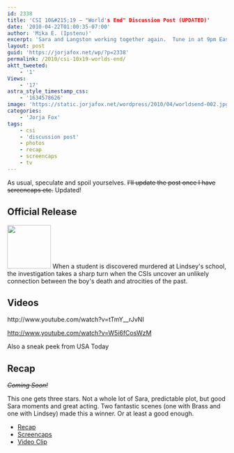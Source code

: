```yaml
---
id: 2338
title: 'CSI 10&#215;19 — "World's End" Discussion Post (UPDATED)'
date: '2010-04-22T01:00:35-07:00'
author: 'Mika E. (Ipstenu)'
excerpt: 'Sara and Langston working together again.  Tune in at 9pm Eastern (8 Central) to see what happens on an all new episode of <em>CSI</em>. <em>Updated at 10:30pm ET</em>'
layout: post
guid: 'https://jorjafox.net/wp/?p=2338'
permalink: /2010/csi-10x19-worlds-end/
aktt_tweeted:
    - '1'
Views:
    - '17'
astra_style_timestamp_css:
    - '1634578626'
image: 'https://static.jorjafox.net/wordpress/2010/04/worldsend-002.jpg'
categories:
    - 'Jorja Fox'
tags:
    - csi
    - 'discussion post'
    - photos
    - recap
    - screencaps
    - tv
---
```


As usual, speculate and spoil yourselves. <del datetime="2010-04-23T02:27:21+00:00">I'll update the post once I have screencaps etc.</del>  Updated!

<h2>Official Release</h2>
<img src="//static.jorjafox.net/wordpress/2010/04/worldsend-002-100x100.jpg" alt="" title="worldsend-002" width="100" height="100" class="alignleft size-thumbnail wp-image-2363" /> When a student is discovered murdered at Lindsey's school, the investigation takes a sharp turn when the CSIs uncover an unlikely connection between the boy's death and atrocities of the past.

<h2>Videos</h2>
http://www.youtube.com/watch?v=tTmY__rJvNI

http://www.youtube.com/watch?v=W5i6fCosWzM

Also a sneak peek from USA Today

<h2>Recap</h2>
<del datetime="2010-04-23T02:27:21+00:00"><em>Coming Soon!</em></del>

This one gets three stars. Not a whole lot of Sara, predictable plot, but good Sara moments and great acting.  Two fantastic scenes (one with Brass and one with Lindsey) made this a winner.  Or at least a good enough.

<ul>
	<li><a href="https://jorjafox.net/wiki/World%27s_End">Recap</a></li>
	<li><a href="https://jorjafox.net/gallery/tv/csi/season10/worldsend">Screencaps</a></li>
	<li><a href="https://jorjafox.net/videos/post/csi-10x19-worlds-end">Video Clip</a></li>
</ul>
